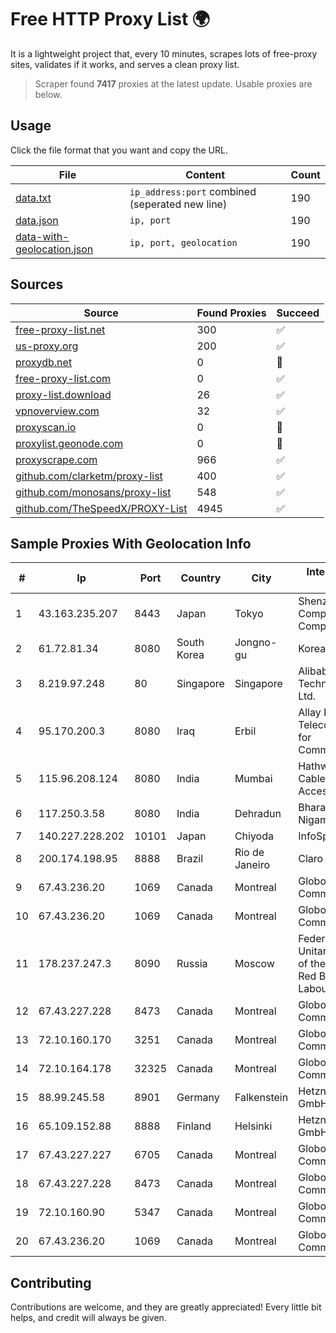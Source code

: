 
# Free HTTP Proxy List 🌍

It is a lightweight project that, every 10 minutes, scrapes lots of free-proxy sites, validates if it works, and serves a clean proxy list.


> Scraper found **7417** proxies at the latest update. Usable proxies are below.

## Usage

Click the file format that you want and copy the URL.


|File|Content|Count|
|----|-------|-----|
|[data.txt](https://raw.githubusercontent.com/themiralay/Proxy-List-World/master/data.txt)|`ip_address:port` combined (seperated new line)|190|
|[data.json](https://raw.githubusercontent.com/themiralay/Proxy-List-World/master/data.json)|`ip, port`|190|
|[data-with-geolocation.json](https://raw.githubusercontent.com/themiralay/Proxy-List-World/master/data-with-geolocation.json)|`ip, port, geolocation`|190|

## Sources

|Source|Found Proxies|Succeed|
|------|-------------|-------|
|[free-proxy-list.net](https://free-proxy-list.net)|300|✅|
|[us-proxy.org](https://www.us-proxy.org)|200|✅|
|[proxydb.net](http://proxydb.net)|0|🚫|
|[free-proxy-list.com](https://free-proxy-list.com/?page=&port=&type%5B%5D=http&type%5B%5D=https&up_time=0&search=Search)|0|✅|
|[proxy-list.download](https://www.proxy-list.download/HTTP)|26|✅|
|[vpnoverview.com](https://vpnoverview.com/privacy/anonymous-browsing/free-proxy-servers)|32|✅|
|[proxyscan.io](https://www.proxyscan.io)|0|🚫|
|[proxylist.geonode.com](https://proxylist.geonode.com/api/proxy-list?limit=300&page=1&sort_by=lastChecked&sort_type=desc&protocols=http,https)|0|🚫|
|[proxyscrape.com](https://api.proxyscrape.com/v2/?request=displayproxies&protocol=http&timeout=10000&country=all&ssl=all&anonymity=all)|966|✅|
|[github.com/clarketm/proxy-list](https://raw.githubusercontent.com/clarketm/proxy-list/master/proxy-list-raw.txt)|400|✅|
|[github.com/monosans/proxy-list](https://raw.githubusercontent.com/monosans/proxy-list/main/proxies/http.txt)|548|✅|
|[github.com/TheSpeedX/PROXY-List](https://raw.githubusercontent.com/TheSpeedX/PROXY-List/master/http.txt)|4945|✅|


## Sample Proxies With Geolocation Info

|#|Ip|Port|Country|City|Internet Service Provider|
|-|--|----|-------|----|-------------------------|
|1|43.163.235.207|8443|Japan|Tokyo|Shenzhen Tencent Computer Systems Company Limited|
|2|61.72.81.34|8080|South Korea|Jongno-gu|Korea Telecom|
|3|8.219.97.248|80|Singapore|Singapore|Alibaba (US) Technology Co., Ltd.|
|4|95.170.200.3|8080|Iraq|Erbil|Allay Nawroz Telecom Company for Communication/Ltd.|
|5|115.96.208.124|8080|India|Mumbai|Hathway IP over Cable Internet Access|
|6|117.250.3.58|8080|India|Dehradun|Bharat Sanchar Nigam Ltd|
|7|140.227.228.202|10101|Japan|Chiyoda|InfoSphere|
|8|200.174.198.95|8888|Brazil|Rio de Janeiro|Claro S.A|
|9|67.43.236.20|1069|Canada|Montreal|GloboTech Communications|
|10|67.43.236.20|1069|Canada|Montreal|GloboTech Communications|
|11|178.237.247.3|8090|Russia|Moscow|Federal State Unitary Enterprise of the Order of the Red Banner of Labour "Russ|
|12|67.43.227.228|8473|Canada|Montreal|GloboTech Communications|
|13|72.10.160.170|3251|Canada|Montreal|GloboTech Communications|
|14|72.10.164.178|32325|Canada|Montreal|GloboTech Communications|
|15|88.99.245.58|8901|Germany|Falkenstein|Hetzner Online GmbH|
|16|65.109.152.88|8888|Finland|Helsinki|Hetzner Online GmbH|
|17|67.43.227.227|6705|Canada|Montreal|GloboTech Communications|
|18|67.43.227.228|8473|Canada|Montreal|GloboTech Communications|
|19|72.10.160.90|5347|Canada|Montreal|GloboTech Communications|
|20|67.43.236.20|1069|Canada|Montreal|GloboTech Communications|



## Contributing

Contributions are welcome, and they are greatly appreciated! Every
little bit helps, and credit will always be given.

